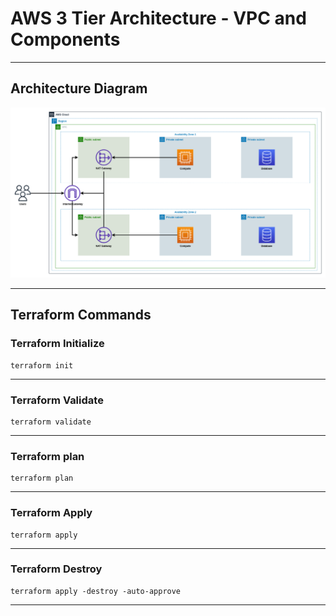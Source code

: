 # AWS 3 Tier Architecture - VPC and Components

---

## Architecture Diagram

![AWS 3 tier Architecture - VPC and Components](/architecture-diagram/AWS%203%20Tier%20Architecture.png)

---

## Terraform Commands

### Terraform Initialize

```shell
terraform init
```

---

### Terraform Validate

```shell
terraform validate
```

---

### Terraform plan

```shell
terraform plan
```

---

### Terraform Apply

```shell
terraform apply
```

---

### Terraform Destroy

```shell
terraform apply -destroy -auto-approve
```

---
